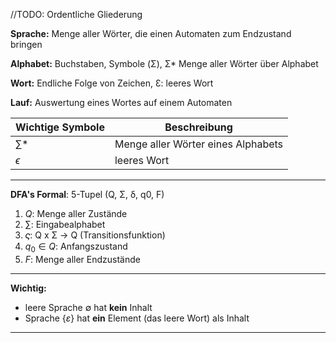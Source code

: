

//TODO: Ordentliche Gliederung

**Sprache:** Menge aller Wörter, die einen Automaten zum Endzustand bringen



**Alphabet:** Buchstaben, Symbole (Σ), Σ* Menge aller Wörter über Alphabet

**Wort:** Endliche Folge von Zeichen, Ɛ: leeres Wort

**Lauf:** Auswertung eines Wortes auf einem Automaten

 

| Wichtige Symbole| Beschreibung |
| ----------- | ----------- |
| $\sum$* | Menge aller Wörter eines Alphabets |
| $\epsilon$ | leeres Wort |

---

**DFA's Formal**: 5-Tupel (Q, Σ, δ, q0, F)


1. $Q$: Menge aller Zustände 
2. $\sum$:  Eingabealphabet 
3. $\varsigma$: Q x Σ -> Q (Transitionsfunktion)
4. $q_0 \in Q$:  Anfangszustand 
5.  $F$:  Menge aller Endzustände 

---
**Wichtig:**

* leere Sprache $\emptyset$ hat **kein** Inhalt
* Sprache $\{\varepsilon\}$ hat **ein** Element (das leere Wort) als Inhalt
---